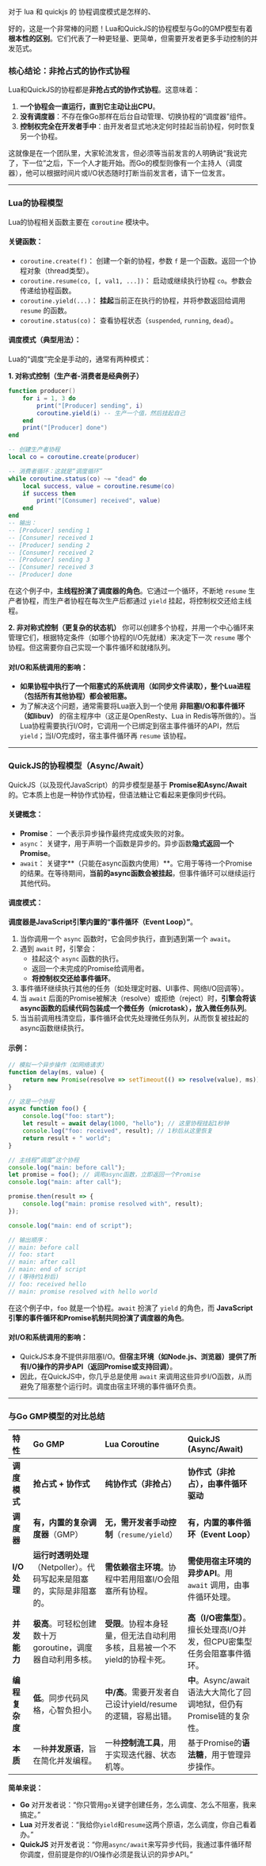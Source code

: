 对于 lua 和 quickjs 的 协程调度模式是怎样的、

好的，这是一个非常棒的问题！Lua和QuickJS的协程模型与Go的GMP模型有着**根本性的区别**。它们代表了一种更轻量、更简单，但需要开发者更多手动控制的并发范式。

### 核心结论：非抢占式的协作式协程

Lua和QuickJS的协程都是**非抢占式的协作式协程**。这意味着：

1.  **一个协程会一直运行，直到它主动让出CPU**。
2.  **没有调度器**：不存在像Go那样在后台自动管理、切换协程的“调度器”组件。
3.  **控制权完全在开发者手中**：由开发者显式地决定何时挂起当前协程，何时恢复另一个协程。

这就像是在一个团队里，大家轮流发言，但必须等当前发言的人明确说“我说完了，下一位”之后，下一个人才能开始。而Go的模型则像有一个主持人（调度器），他可以根据时间片或I/O状态随时打断当前发言者，请下一位发言。

---

### Lua的协程模型

Lua的协程相关函数主要在 `coroutine` 模块中。

#### 关键函数：
*   `coroutine.create(f)`： 创建一个新的协程，参数 `f` 是一个函数。返回一个协程对象（thread类型）。
*   `coroutine.resume(co, [, val1, ...])`： 启动或继续执行协程 `co`。参数会传递给协程函数。
*   `coroutine.yield(...)`： **挂起**当前正在执行的协程，并将参数返回给调用 `resume` 的函数。
*   `coroutine.status(co)`： 查看协程状态（`suspended`, `running`, `dead`）。

#### 调度模式（典型用法）：
Lua的“调度”完全是手动的，通常有两种模式：

**1. 对称式控制（生产者-消费者是经典例子）**
```lua
function producer()
    for i = 1, 3 do
        print("[Producer] sending", i)
        coroutine.yield(i) -- 生产一个值，然后挂起自己
    end
    print("[Producer] done")
end

-- 创建生产者协程
local co = coroutine.create(producer)

-- 消费者循环：这就是“调度循环”
while coroutine.status(co) ~= "dead" do
    local success, value = coroutine.resume(co)
    if success then
        print("[Consumer] received", value)
    end
end
-- 输出：
-- [Producer] sending 1
-- [Consumer] received 1
-- [Producer] sending 2
-- [Consumer] received 2
-- [Producer] sending 3
-- [Consumer] received 3
-- [Producer] done
```
在这个例子中，**主线程扮演了调度器的角色**。它通过一个循环，不断地 `resume` 生产者协程，而生产者协程在每次生产后都通过 `yield` 挂起，将控制权交还给主线程。

**2. 非对称式控制（更复杂的状态机）**
你可以创建多个协程，并用一个中心循环来管理它们，根据特定条件（如哪个协程的I/O先就绪）来决定下一次 `resume` 哪个协程。但这需要你自己实现一个事件循环和就绪队列。

#### 对I/O和系统调用的影响：
*   **如果协程中执行了一个阻塞式的系统调用（如同步文件读取），整个Lua进程（包括所有其他协程）都会被阻塞。**
*   为了解决这个问题，通常需要将Lua嵌入到一个使用 **非阻塞I/O和事件循环（如libuv）** 的宿主程序中（这正是OpenResty、Lua in Redis等所做的）。当Lua协程需要执行I/O时，它调用一个已绑定到宿主事件循环的API，然后 `yield`；当I/O完成时，宿主事件循环再 `resume` 该协程。

---

### QuickJS的协程模型（Async/Await）

QuickJS（以及现代JavaScript）的异步模型是基于 **Promise和Async/Await** 的。它本质上也是一种协作式协程，但语法糖让它看起来更像同步代码。

#### 关键概念：
*   **Promise**： 一个表示异步操作最终完成或失败的对象。
*   `async`： 关键字，用于声明一个函数是异步的。异步函数**隐式返回一个Promise**。
*   `await`： 关键字**（只能在async函数内使用）**。它用于等待一个Promise的结果。在等待期间，**当前的async函数会被挂起**，但事件循环可以继续运行其他代码。

#### 调度模式：
**调度器是JavaScript引擎内置的“事件循环（Event Loop）”**。

1.  当你调用一个 `async` 函数时，它会同步执行，直到遇到第一个 `await`。
2.  遇到 `await` 时，引擎会：
    *   挂起这个 `async` 函数的执行。
    *   返回一个未完成的Promise给调用者。
    *   **将控制权交还给事件循环**。
3.  事件循环继续执行其他的任务（如处理定时器、UI事件、网络I/O回调等）。
4.  当 `await` 后面的Promise被解决（resolve）或拒绝（reject）时，**引擎会将该async函数的后续代码包装成一个微任务（microtask），放入微任务队列**。
5.  当当前调用栈清空后，事件循环会优先处理微任务队列，从而恢复被挂起的async函数继续执行。

#### 示例：
```javascript
// 模拟一个异步操作（如网络请求）
function delay(ms, value) {
    return new Promise(resolve => setTimeout(() => resolve(value), ms));
}

// 这是一个协程
async function foo() {
    console.log("foo: start");
    let result = await delay(1000, "hello"); // 这里协程挂起1秒钟
    console.log("foo: received", result); // 1秒后从这里恢复
    return result + " world";
}

// 主线程“调度”这个协程
console.log("main: before call");
let promise = foo(); // 调用async函数，立即返回一个Promise
console.log("main: after call");

promise.then(result => {
    console.log("main: promise resolved with", result);
});

console.log("main: end of script");

// 输出顺序：
// main: before call
// foo: start
// main: after call
// main: end of script
// (等待约1秒后)
// foo: received hello
// main: promise resolved with hello world
```
在这个例子中，`foo` 就是一个协程。`await` 扮演了 `yield` 的角色，而 **JavaScript引擎的事件循环和Promise机制共同扮演了调度器的角色**。

#### 对I/O和系统调用的影响：
*   QuickJS本身不提供非阻塞I/O。**但宿主环境（如Node.js、浏览器）提供了所有I/O操作的异步API（返回Promise或支持回调）**。
*   因此，在QuickJS中，你几乎总是使用 `await` 来调用这些异步I/O函数，从而避免了阻塞整个运行时。调度由宿主环境的事件循环负责。

---

### 与Go GMP模型的对比总结

| 特性           | Go GMP                                                                | Lua Coroutine                                                             | QuickJS (Async/Await)                                                   |
| :------------- | :-------------------------------------------------------------------- | :------------------------------------------------------------------------ | :---------------------------------------------------------------------- |
| **调度模式**   | **抢占式 + 协作式**                                                   | **纯协作式（非抢占）**                                                    | **协作式（非抢占），由事件循环驱动**                                    |
| **调度器**     | **有，内置的复杂调度器**（GMP）                                       | **无，需开发者手动控制**（`resume/yield`）                                | **有，内置的事件循环（Event Loop）**                                    |
| **I/O处理**    | **运行时透明处理**（Netpoller）。代码写起来是阻塞的，实际是非阻塞的。 | **需依赖宿主环境**。协程中若用阻塞I/O会阻塞所有协程。                     | **需使用宿主环境的异步API**。用 `await` 调用，由事件循环处理。          |
| **并发能力**   | **极高**。可轻松创建数十万goroutine，调度器自动利用多核。             | **受限**。协程本身轻量，但无法自动利用多核，且易被一个不yield的协程卡死。 | **高（I/O密集型）**。擅长处理高I/O并发，但CPU密集型任务会阻塞事件循环。 |
| **编程复杂度** | **低**。同步代码风格，心智负担小。                                    | **中/高**。需要开发者自己设计yield/resume的逻辑，容易出错。               | **中**。Async/await语法大大简化了回调地狱，但仍有Promise链的复杂性。    |
| **本质**       | 一种**并发原语**，旨在简化并发编程。                                  | 一种**控制流工具**，用于实现迭代器、状态机等。                            | 基于Promise的**语法糖**，用于管理异步操作。                             |

**简单来说：**
- **Go** 对开发者说：“你只管用`go`关键字创建任务，怎么调度、怎么不阻塞，我来搞定。”
- **Lua** 对开发者说：“我给你`yield`和`resume`这两个原语，怎么调度，你自己看着办。”
- **QuickJS** 对开发者说：“你用`async/await`来写异步代码，我通过事件循环帮你调度，但前提是你的I/O操作必须是我认识的异步API。”